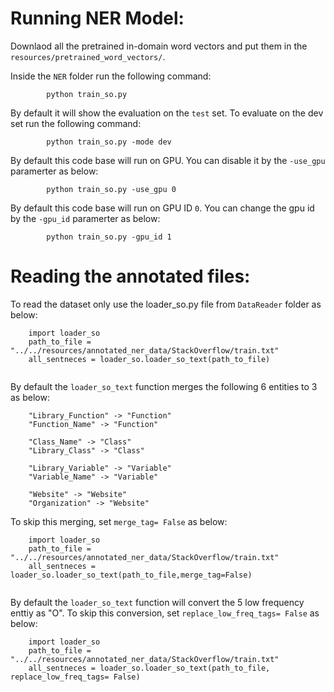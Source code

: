 # Running NER Model:

Downlaod all the pretrained in-domain word vectors and put them in the `resources/pretrained_word_vectors/`.

Inside the `NER` folder run the following command:

```
		python train_so.py 
```


By default it will show the evaluation on the `test` set. To evaluate on the dev set run the following command:

```
		python train_so.py -mode dev
```

By default this code base will run on GPU. You can disable it by the `-use_gpu` paramerter as below:

```
		python train_so.py -use_gpu 0
```

By default this code base will run on GPU ID `0`. You can change the gpu id by the `-gpu_id` paramerter as below:

```
		python train_so.py -gpu_id 1
```


# Reading the annotated files:

To read the dataset only use the loader_so.py file from `DataReader` folder as below:


```
    import loader_so
    path_to_file = "../../resources/annotated_ner_data/StackOverflow/train.txt"
    all_sentneces = loader_so.loader_so_text(path_to_file)
 
```

By default the `loader_so_text` function merges the following 6 entities to 3 as below: 

```
    "Library_Function" -> "Function"
    "Function_Name" -> "Function"

    "Class_Name" -> "Class"
    "Library_Class" -> "Class"

    "Library_Variable" -> "Variable"
    "Variable_Name" -> "Variable"

    "Website" -> "Website"
    "Organization" -> "Website"

```

To skip this merging, set `merge_tag= False` as below:

```
    import loader_so
    path_to_file = "../../resources/annotated_ner_data/StackOverflow/train.txt"
    all_sentneces = loader_so.loader_so_text(path_to_file,merge_tag=False)
 
```


By default the `loader_so_text` function will convert the 5 low frequency enttiy as "O". To skip this conversion, set `replace_low_freq_tags= False` as below:



```
	import loader_so
	path_to_file = "../../resources/annotated_ner_data/StackOverflow/train.txt"
	all_sentneces = loader_so.loader_so_text(path_to_file, replace_low_freq_tags= False)
 
```